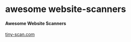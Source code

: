 # awesome website-scanners


#### Awesome Website Scanners


[tiny-scan.com](https://www.tiny-scan.com/)
